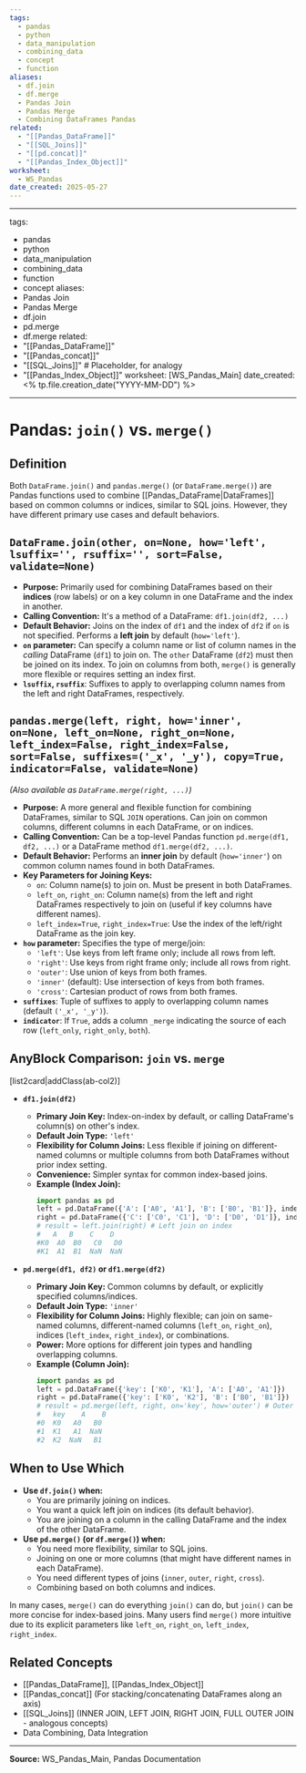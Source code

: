 ```yaml
---
tags:
  - pandas
  - python
  - data_manipulation
  - combining_data
  - concept
  - function
aliases:
  - df.join
  - df.merge
  - Pandas Join
  - Pandas Merge
  - Combining DataFrames Pandas
related:
  - "[[Pandas_DataFrame]]"
  - "[[SQL_Joins]]"
  - "[[pd.concat]]"
  - "[[Pandas_Index_Object]]"
worksheet:
  - WS_Pandas
date_created: 2025-05-27
---
```

---
tags:
  - pandas
  - python
  - data_manipulation
  - combining_data
  - function
  - concept
aliases:
  - Pandas Join
  - Pandas Merge
  - df.join
  - pd.merge
  - df.merge
related:
  - "[[Pandas_DataFrame]]"
  - "[[Pandas_concat]]"
  - "[[SQL_Joins]]" # Placeholder, for analogy
  - "[[Pandas_Index_Object]]"
worksheet: [WS_Pandas_Main]
date_created: <% tp.file.creation_date("YYYY-MM-DD") %>
---
# Pandas: `join()` vs. `merge()`

## Definition

Both `DataFrame.join()` and `pandas.merge()` (or `DataFrame.merge()`) are Pandas functions used to combine [[Pandas_DataFrame|DataFrames]] based on common columns or indices, similar to SQL joins. However, they have different primary use cases and default behaviors.

## `DataFrame.join(other, on=None, how='left', lsuffix='', rsuffix='', sort=False, validate=None)`

- **Purpose:** Primarily used for combining DataFrames based on their **indices** (row labels) or on a key column in one DataFrame and the index in another.
- **Calling Convention:** It's a method of a DataFrame: `df1.join(df2, ...)`
- **Default Behavior:** Joins on the index of `df1` and the index of `df2` if `on` is not specified. Performs a **left join** by default (`how='left'`).
- **`on` parameter:** Can specify a column name or list of column names in the *calling* DataFrame (`df1`) to join on. The `other` DataFrame (`df2`) must then be joined on its index. To join on columns from both, `merge()` is generally more flexible or requires setting an index first.
- **`lsuffix`, `rsuffix`**: Suffixes to apply to overlapping column names from the left and right DataFrames, respectively.

## `pandas.merge(left, right, how='inner', on=None, left_on=None, right_on=None, left_index=False, right_index=False, sort=False, suffixes=('_x', '_y'), copy=True, indicator=False, validate=None)`
*(Also available as `DataFrame.merge(right, ...)`)*

- **Purpose:** A more general and flexible function for combining DataFrames, similar to SQL `JOIN` operations. Can join on common columns, different columns in each DataFrame, or on indices.
- **Calling Convention:** Can be a top-level Pandas function `pd.merge(df1, df2, ...)` or a DataFrame method `df1.merge(df2, ...)`.
- **Default Behavior:** Performs an **inner join** by default (`how='inner'`) on common column names found in both DataFrames.
- **Key Parameters for Joining Keys:**
    - `on`: Column name(s) to join on. Must be present in both DataFrames.
    - `left_on`, `right_on`: Column name(s) from the left and right DataFrames respectively to join on (useful if key columns have different names).
    - `left_index=True`, `right_index=True`: Use the index of the left/right DataFrame as the join key.
- **`how` parameter:** Specifies the type of merge/join:
    - `'left'`: Use keys from left frame only; include all rows from left.
    - `'right'`: Use keys from right frame only; include all rows from right.
    - `'outer'`: Use union of keys from both frames.
    - `'inner'` (default): Use intersection of keys from both frames.
    - `'cross'`: Cartesian product of rows from both frames.
- **`suffixes`**: Tuple of suffixes to apply to overlapping column names (default `('_x', '_y')`).
- **`indicator`**: If `True`, adds a column `_merge` indicating the source of each row (`left_only`, `right_only`, `both`).

## AnyBlock Comparison: `join` vs. `merge`

[list2card|addClass(ab-col2)]
- **`df1.join(df2)`**
  - **Primary Join Key:** Index-on-index by default, or calling DataFrame's column(s) on other's index.
  - **Default Join Type:** `'left'`
  - **Flexibility for Column Joins:** Less flexible if joining on different-named columns or multiple columns from both DataFrames without prior index setting.
  - **Convenience:** Simpler syntax for common index-based joins.
  - **Example (Index Join):**
    ```python
    import pandas as pd
    left = pd.DataFrame({'A': ['A0', 'A1'], 'B': ['B0', 'B1']}, index=['K0', 'K1'])
    right = pd.DataFrame({'C': ['C0', 'C1'], 'D': ['D0', 'D1']}, index=['K0', 'K2'])
    # result = left.join(right) # Left join on index
    #   A   B    C    D
    #K0  A0  B0   C0   D0
    #K1  A1  B1  NaN  NaN
    ```

- **`pd.merge(df1, df2)` or `df1.merge(df2)`**
  - **Primary Join Key:** Common columns by default, or explicitly specified columns/indices.
  - **Default Join Type:** `'inner'`
  - **Flexibility for Column Joins:** Highly flexible; can join on same-named columns, different-named columns (`left_on`, `right_on`), indices (`left_index`, `right_index`), or combinations.
  - **Power:** More options for different join types and handling overlapping columns.
  - **Example (Column Join):**
    ```python
    import pandas as pd
    left = pd.DataFrame({'key': ['K0', 'K1'], 'A': ['A0', 'A1']})
    right = pd.DataFrame({'key': ['K0', 'K2'], 'B': ['B0', 'B1']})
    # result = pd.merge(left, right, on='key', how='outer') # Outer join on 'key' column
    #   key    A    B
    #0  K0   A0   B0
    #1  K1   A1  NaN
    #2  K2  NaN   B1
    ```

## When to Use Which

- **Use `df.join()` when:**
    - You are primarily joining on indices.
    - You want a quick left join on indices (its default behavior).
    - You are joining on a column in the calling DataFrame and the index of the other DataFrame.
- **Use `pd.merge()` (or `df.merge()`) when:**
    - You need more flexibility, similar to SQL joins.
    - Joining on one or more columns (that might have different names in each DataFrame).
    - You need different types of joins (`inner`, `outer`, `right`, `cross`).
    - Combining based on both columns and indices.

In many cases, `merge()` can do everything `join()` can do, but `join()` can be more concise for index-based joins. Many users find `merge()` more intuitive due to its explicit parameters like `left_on`, `right_on`, `left_index`, `right_index`.

## Related Concepts
- [[Pandas_DataFrame]], [[Pandas_Index_Object]]
- [[Pandas_concat]] (For stacking/concatenating DataFrames along an axis)
- [[SQL_Joins]] (INNER JOIN, LEFT JOIN, RIGHT JOIN, FULL OUTER JOIN - analogous concepts)
- Data Combining, Data Integration

---
**Source:** WS_Pandas_Main, Pandas Documentation